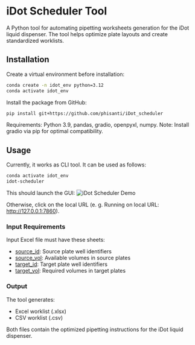 # iDot Scheduler Tool

A Python tool for automating pipetting worksheets generation for the iDot liquid dispenser. The tool helps optimize plate layouts and create standardized worklists.

## Installation

Create a virtual environment before installation:

```bash
conda create -n idot_env python=3.12
conda activate idot_env
```

Install the package from GitHub:

```bash
pip install git+https://github.com/phisanti/iDot_scheduler
```

Requirements: Python 3.9, pandas, gradio, openpyxl, numpy. Note: Install gradio via pip for optimal compatibility.

## Usage

Currently, it works as CLI tool. It can be used as follows:

```bash
conda activate idot_env
idot-scheduler
```

This should launch the GUI:
![iDot Scheduler Demo](docs/example_usage.gif)

Otherwise, click on the local URL (e. g. Running on local URL:  http://127.0.0.1:7860).

### Input Requirements

Input Excel file must have these sheets:

* [source_id](vscode-file://vscode-app/Applications/Visual%20Studio%20Code.app/Contents/Resources/app/out/vs/code/electron-sandbox/workbench/workbench.html): Source plate well identifiers
* [source_vol](vscode-file://vscode-app/Applications/Visual%20Studio%20Code.app/Contents/Resources/app/out/vs/code/electron-sandbox/workbench/workbench.html): Available volumes in source plates
* [target_id](vscode-file://vscode-app/Applications/Visual%20Studio%20Code.app/Contents/Resources/app/out/vs/code/electron-sandbox/workbench/workbench.html): Target plate well identifiers
* [target_vol](vscode-file://vscode-app/Applications/Visual%20Studio%20Code.app/Contents/Resources/app/out/vs/code/electron-sandbox/workbench/workbench.html): Required volumes in target plates

### Output

The tool generates:

* Excel worklist (.xlsx)
* CSV worklist (.csv)

Both files contain the optimized pipetting instructions for the iDot liquid dispenser.
